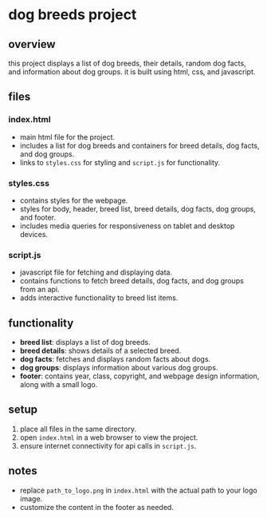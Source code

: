 # dog breeds project

## overview
this project displays a list of dog breeds, their details, random dog facts, and information about dog groups. it is built using html, css, and javascript.

## files

### index.html
- main html file for the project.
- includes a list for dog breeds and containers for breed details, dog facts, and dog groups.
- links to `styles.css` for styling and `script.js` for functionality.

### styles.css
- contains styles for the webpage.
- styles for body, header, breed list, breed details, dog facts, dog groups, and footer.
- includes media queries for responsiveness on tablet and desktop devices.

### script.js
- javascript file for fetching and displaying data.
- contains functions to fetch breed details, dog facts, and dog groups from an api.
- adds interactive functionality to breed list items.

## functionality

- **breed list**: displays a list of dog breeds.
- **breed details**: shows details of a selected breed.
- **dog facts**: fetches and displays random facts about dogs.
- **dog groups**: displays information about various dog groups.
- **footer**: contains year, class, copyright, and webpage design information, along with a small logo.

## setup

1. place all files in the same directory.
2. open `index.html` in a web browser to view the project.
3. ensure internet connectivity for api calls in `script.js`.

## notes
- replace `path_to_logo.png` in `index.html` with the actual path to your logo image.
- customize the content in the footer as needed.
